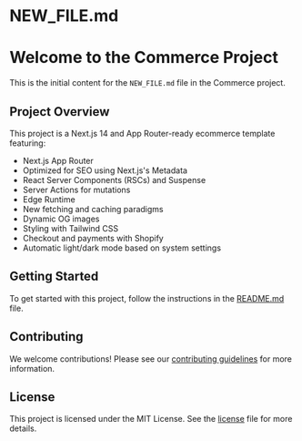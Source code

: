 # NEW_FILE.md

# Welcome to the Commerce Project

This is the initial content for the `NEW_FILE.md` file in the Commerce project.

## Project Overview

This project is a Next.js 14 and App Router-ready ecommerce template featuring:
- Next.js App Router
- Optimized for SEO using Next.js's Metadata
- React Server Components (RSCs) and Suspense
- Server Actions for mutations
- Edge Runtime
- New fetching and caching paradigms
- Dynamic OG images
- Styling with Tailwind CSS
- Checkout and payments with Shopify
- Automatic light/dark mode based on system settings

## Getting Started

To get started with this project, follow the instructions in the [README.md](README.md) file.

## Contributing

We welcome contributions! Please see our [contributing guidelines](CONTRIBUTING.md) for more information.

## License

This project is licensed under the MIT License. See the [license](LICENSE.md) file for more details.

